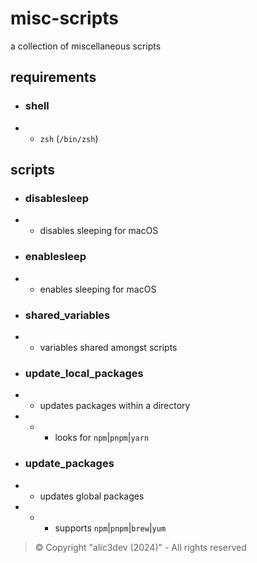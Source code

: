 # misc-scripts

a collection of miscellaneous scripts

## requirements

- ### shell
- - `zsh` (`/bin/zsh`)

## scripts

- ### disablesleep
- - disables sleeping for macOS
- ### enablesleep
- - enables sleeping for macOS
- ### shared_variables
- - variables shared amongst scripts
- ### update_local_packages
- - updates packages within a directory
- - - looks for `npm`|`pnpm`|`yarn`
- ### update_packages
- - updates global packages
- - - supports `npm`|`pnpm`|`brew`|`yum`

> ©️ Copyright "alic3dev (2024)" - All rights reserved

